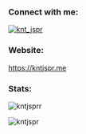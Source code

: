<!--- [![Readme Card](https://github-readme-stats.vercel.app/api/pin/?username=anuraghazra&repo=github-readme-stats)](https://github.com/anuraghazra/github-readme-stats)-->

### Connect with me:
<p align="left"> <a href="https://twitter.com/knt_jspr" target="blank"><img src="https://img.shields.io/twitter/follow/knt_jspr?logo=twitter&style=for-the-badge" alt="knt_jspr" /></a> </p>

### Website:
https://kntjspr.me

### Stats:
<p align="left"> <img src="https://komarev.com/ghpvc/?username=kntjsprr&label=Profile%20views&color=0e75b6&style=flat" alt="kntjsprr" /> </p>
<p><img align="left" src="https://github-readme-stats.vercel.app/api/top-langs?username=kntjspr&show_icons=true&locale=en&layout=compact" alt="kntjspr"/></p>
